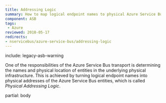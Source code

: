 ```yaml
---
title: Addressing Logic
summary: How to map logical endpoint names to physical Azure Service Bus addresses
component: ASB
tags:
 - Azure
reviewed: 2018-05-17
redirects:
- nservicebus/azure-service-bus/addressing-logic
---
```


include: legacy-asb-warning


One of the responsibilities of the Azure Service Bus transport is determining the names and physical location of entities in the underlying physical infrastructure. This is achieved by turning logical endpoint names into physical addresses of the Azure Service Bus entities, which is called *Physical Addressing Logic*.

partial: body
